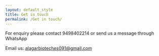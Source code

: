 ```yaml
---
layout: default_style
title: Get in touch
permalink: /Get in touch/
---
```



For enquiry please contact 9498402214 or send us a message through WhatsApp

Email us: alagarbioteches091@gmail.com


